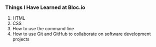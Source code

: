 ### Things I Have Learned at Bloc.io

1. HTML
2. CSS
3. How to use the command line
4. How to use Git and GitHub to collaborate on software development projects